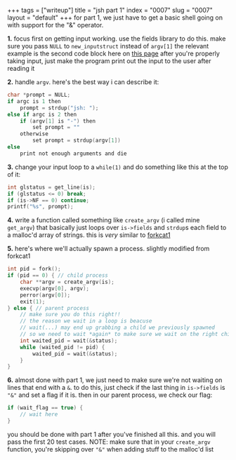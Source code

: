+++
tags = ["writeup"]
title = "jsh part 1"
index = "0007"
slug = "0007"
layout = "default"
+++
for part 1, we just have to get a basic shell going on with support for the "&" operator.

**1.** focus first on getting input working. use the fields library to do this. make sure you pass `NULL` to `new_inputstruct` instead of `argv[1]` the relevant example is the second code block here on [this page](http://web.eecs.utk.edu/~jplank/plank/classes/cs360/360/notes/Fields/) after you're properly taking input, just make the program print out the input to the user after reading it

**2.** handle `argv`. here's the best way i can describe it:
```c
char *prompt = NULL;
if argc is 1 then
    prompt = strdup("jsh: ");
else if argc is 2 then
    if (argv[1] is "-") then
        set prompt = ""
    otherwise
        set prompt = strdup(argv[1])
else
    print not enough arguments and die
```

**3.** change your input loop to a `while(1)` and do something like this at the top of it:
```c
int glstatus = get_line(is);
if (glstatus <= 0) break;
if (is->NF == 0) continue;
printf("%s", prompt);
```

**4.** write a function called something like `create_argv` (i called mine `get_argv`) that basically just loops over `is->fields` and `strdup`s each field to a malloc'd array of strings. this is *very* similar to [forkcat1](http://web.eecs.utk.edu/~huangj/cs360/360/labs/lab7/forkcat1.c)

**5.** here's where we'll actually spawn a process. slightly modified from forkcat1
```c
int pid = fork();
if (pid == 0) { // child process
    char **argv = create_argv(is);
    execvp(argv[0], argv);
    perror(argv[0]);
    exit(1);
} else { // parent process
    // make sure you do this right!!
    // the reason we wait in a loop is beacuse 
    // wait(...) may end up grabbing a child we previously spawned
    // so we need to wait *again* to make sure we wait on the right child
    int waited_pid = wait(&status);
    while (waited_pid != pid) {
        waited_pid = wait(&status);
    }
}
```

**6.** almost done with part 1, we just need to make sure we're not waiting on lines that end with a `&`. to do this, just check if the last thing in `is->fields` is `"&"` and set a flag if it is. then in our parent process, we check our flag:
```c
if (wait_flag == true) {
    // wait here
}
```
you should be done with part 1 after you've finished all this. and you will pass the first 20 test cases.
NOTE: make sure that in your `create_argv` function, you're skipping over `"&"` when adding stuff to the malloc'd list